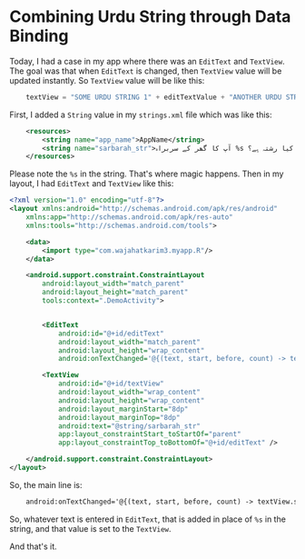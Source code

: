# Combining Urdu String through Data Binding

Today, I had a case in my app where there was an ```EditText``` and ```TextView```. The goal was that when ```EditText``` is changed, then ```TextView``` value will be updated instantly. So ```TextView``` value will be like this:

```java
    textView = "SOME URDU STRING 1" + editTextValue + "ANOTHER URDU STRING"
```

First, I added a ```String``` value in my ```strings.xml``` file which was like this:

```xml
    <resources>
        <string name="app_name">AppName</string>
        <string name="sarbarah_str">آپ کا گھر کے سربراہ %s سے کیا رشتہ ہے؟</string>        // My String
    </resources>

```

Please note the ```%s``` in the string. That's where magic happens. Then in my layout, I had ```EditText``` and ```TextView``` like this:

```xml
<?xml version="1.0" encoding="utf-8"?>
<layout xmlns:android="http://schemas.android.com/apk/res/android"
    xmlns:app="http://schemas.android.com/apk/res-auto"
    xmlns:tools="http://schemas.android.com/tools">

    <data>
        <import type="com.wajahatkarim3.myapp.R"/>
    </data>

    <android.support.constraint.ConstraintLayout
        android:layout_width="match_parent"
        android:layout_height="match_parent"
        tools:context=".DemoActivity">


        <EditText
            android:id="@+id/editText"
            android:layout_width="match_parent"
            android:layout_height="wrap_content"
            android:onTextChanged='@{(text, start, before, count) -> textView.setText(String.format(context.getString(R.string.sarbarah_str, text)))}' />

        <TextView
            android:id="@+id/textView"
            android:layout_width="wrap_content"
            android:layout_height="wrap_content"
            android:layout_marginStart="8dp"
            android:layout_marginTop="8dp"
            android:text="@string/sarbarah_str"
            app:layout_constraintStart_toStartOf="parent"
            app:layout_constraintTop_toBottomOf="@+id/editText" />

    </android.support.constraint.ConstraintLayout>
</layout>
```

So, the main line is:

```xml
    android:onTextChanged='@{(text, start, before, count) -> textView.setText(String.format(context.getString(R.string.sarbarah_str, text)))}'
```

So, whatever text is entered in ```EditText```, that is added in place of ```%s``` in the string, and that value is set to the ```TextView```.

And that's it.
